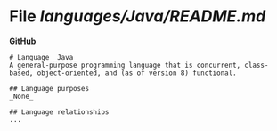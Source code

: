 # File _languages/Java/README.md_
**[GitHub](https://github.com/softlang/yas/blob/master/languages/Java/README.md)**
```
# Language _Java_
A general-purpose programming language that is concurrent, class-based, object-oriented, and (as of version 8) functional.

## Language purposes
_None_

## Language relationships
...
```
